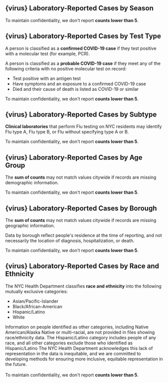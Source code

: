 ## {virus} Laboratory-Reported Cases by Season

To maintain confidentiality, we don't report **counts lower than 5**.

## {virus} Laboratory-Reported Cases by Test Type

A person is classified as a **confirmed COVID-19 case** if they test positive with a molecular test (for example, PCR). 

A person is classified as a **probable COVID-19 case** if they meet any of the following criteria with no positive molecular test on record:
<ul>
  <li>Test positive with an antigen test</li>
  <li>Have symptoms and an exposure to a confirmed COVID-19 case</li>
  <li>Died and their cause of death is listed as COVID-19 or similar</li>
</ul>

To maintain confidentiality, we don't report **counts lower than 5**.

## {virus} Laboratory-Reported Cases by Subtype

**Clinical laboratories** that perform Flu testing on NYC residents may identify Flu type A, Flu type B, or Flu without specifying type A or B. 

To maintain confidentiality, we don't report **counts lower than 5**.

## {virus} Laboratory-Reported Cases by Age Group

The **sum of counts** may not match values citywide if records are missing demographic information. 

To maintain confidentiality, we don't report **counts lower than 5**.

## {virus} Laboratory-Reported Cases by Borough

The **sum of counts** may not match values citywide if records are missing geographic information. 

Data by borough reflect people's residence at the time of reporting, and not necessarily the location of diagnosis, hospitalization, or death. 

To maintain confidentiality, we don't report **counts lower than 5**. 

## {virus} Laboratory-Reported Cases by Race and Ethnicity

The NYC Health Department classifies **race and ethnicity** into the following mutually exclusive categories:
<ul>
  <li>Asian/Pacific-Islander</li>
  <li>Black/African-American</li>
  <li>Hispanic/Latino</li>
  <li>White</li>
</ul>

Information on people identified as other categories, including Native American/Alaska Native or multi-racial, are not provided in files showing race/ethnicity data. The Hispanic/Latino category includes people of any race, and all other categories exclude those who identified as Hispanic/Latino The NYC Health Department acknowledges this lack of representation in the data is inequitable, and we are committed to developing methods for ensuring more inclusive, equitable representation in the future.
<br><br>
To maintain confidentiality, we don't report **counts lower than 5**.